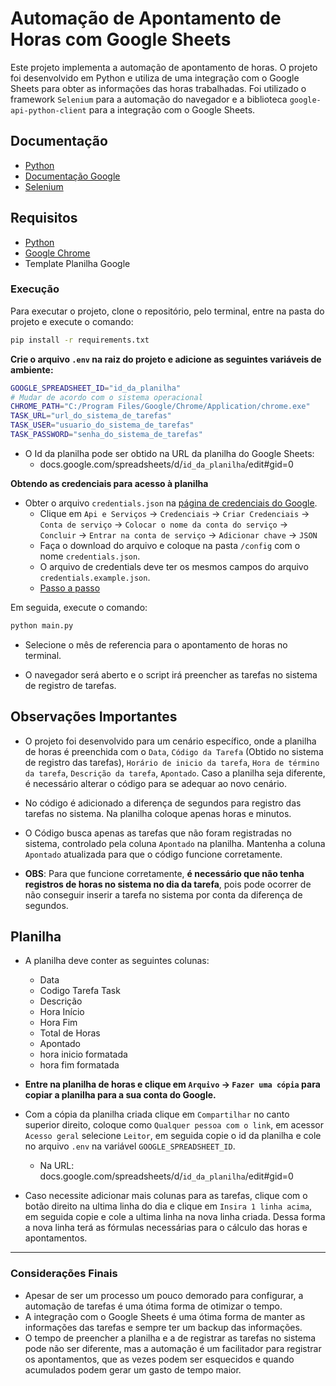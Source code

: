 # Automação de Apontamento de Horas com Google Sheets

Este projeto implementa a automação de apontamento de horas. O projeto foi desenvolvido em Python e utiliza de uma integração com o Google Sheets para obter as informações das horas trabalhadas. Foi utilizado o framework `Selenium` para a automação do navegador e a biblioteca `google-api-python-client` para a integração com o Google Sheets.

## Documentação
- [Python](https://docs.python.org/pt-br/3/)
- [Documentação Google](https://developers.google.com/sheets/api/quickstart/python?hl=pt-br)
- [Selenium](https://www.selenium.dev/pt-br/documentation/)


## Requisitos

- [Python](https://www.python.org/downloads/)
- [Google Chrome](https://www.google.com/intl/pt-BR/chrome/)
- Template Planilha Google


### Execução

Para executar o projeto, clone o repositório, pelo terminal, entre na pasta do projeto e execute o comando:

```bash	
pip install -r requirements.txt
```

**Crie o arquivo `.env` na raiz do projeto e adicione as seguintes variáveis de ambiente:**

```bash
GOOGLE_SPREADSHEET_ID="id_da_planilha"
# Mudar de acordo com o sistema operacional
CHROME_PATH="C:/Program Files/Google/Chrome/Application/chrome.exe"
TASK_URL="url_do_sistema_de_tarefas"
TASK_USER="usuario_do_sistema_de_tarefas"
TASK_PASSWORD="senha_do_sistema_de_tarefas"
```

- O Id da planilha pode ser obtido na URL da planilha do Google Sheets:
  - docs.google.com/spreadsheets/d/`id_da_planilha`/edit#gid=0

**Obtendo as credenciais para acesso à planilha**

- Obter o arquivo `credentials.json` na [página de credenciais do Google](https://console.developers.google.com/apis/credentials). 
  - Clique em `Api e Serviços` -> `Credenciais` -> `Criar Credenciais` -> `Conta de serviço` -> `Colocar o nome da conta do serviço` -> `Concluir` -> `Entrar na conta de serviço` -> `Adicionar chave` -> `JSON`
  - Faça o download do arquivo e coloque na pasta `/config` com o nome `credentials.json`.
  - O arquivo de credentials deve ter os mesmos campos do arquivo `credentials.example.json`.
  - [Passo a passo](https://drive.google.com/drive/folders/17Xyg-GNeaCgPdQopkS7G0YwDtqcSord-?usp=drive_link)

Em seguida, execute o comando:

```bash
python main.py
```

- Selecione o mês de referencia para o apontamento de horas no terminal.

- O navegador será aberto e o script irá preencher as tarefas no sistema de registro de tarefas.

## Observações Importantes
- O projeto foi desenvolvido para um cenário específico, onde a planilha de horas é preenchida com o `Data`, `Código da Tarefa` (Obtido no sistema de registro das tarefas), `Horário de inicio da tarefa`, `Hora de término da tarefa`, `Descrição da tarefa`, `Apontado`. Caso a planilha seja diferente, é necessário alterar o código para se adequar ao novo cenário.

- No código é adicionado a diferença de segundos para registro das tarefas no sistema. Na planilha coloque apenas horas e minutos.

- O Código busca apenas as tarefas que não foram registradas no sistema, controlado pela coluna `Apontado` na planilha. Mantenha a coluna `Apontado` atualizada para que o código funcione corretamente.

- **OBS**: Para que funcione corretamente, **é necessário que não tenha registros de horas no sistema no dia da tarefa**, pois pode ocorrer de não conseguir inserir a tarefa no sistema por conta da diferença de segundos.


## Planilha 
- A planilha deve conter as seguintes colunas:
    - Data
    - Codigo Tarefa Task
    - Descrição
    - Hora Início
    - Hora Fim
    - Total de Horas
    - Apontado
    - hora inicio formatada
    - hora fim formatada

- **Entre na planilha de horas e clique em `Arquivo` -> `Fazer uma cópia` para copiar a planilha para a sua conta do Google.**

- Com a cópia da planilha criada clique em `Compartilhar` no canto superior direito, coloque como `Qualquer pessoa com o link`, em acessor `Acesso geral` selecione `Leitor`, em seguida copie o id da planilha e cole no arquivo `.env` na variável `GOOGLE_SPREADSHEET_ID`.
  - Na URL: docs.google.com/spreadsheets/d/`id_da_planilha`/edit#gid=0

- Caso necessite adicionar mais colunas para as tarefas, clique com o botão direito na ultima linha do dia e clique em `Insira 1 linha acima`, em seguida copie e cole a ultima linha na nova linha criada. Dessa forma a nova linha terá as fórmulas necessárias para o cálculo das horas e apontamentos.

---

### Considerações Finais

  - Apesar de ser um processo um pouco demorado para configurar, a automação de tarefas é uma ótima forma de otimizar o tempo. 
  - A integração com o Google Sheets é uma ótima forma de manter as informações das tarefas e sempre ter um backup das informações.
  - O tempo de preencher a planilha e a de registrar as tarefas no sistema pode não ser diferente, mas a automação é um facilitador para registrar os apontamentos, que as vezes podem ser esquecidos e quando acumulados podem gerar um gasto de tempo maior. 
